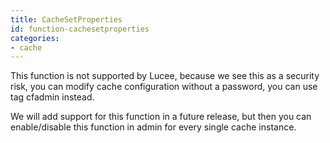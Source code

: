```yaml
---
title: CacheSetProperties
id: function-cachesetproperties
categories:
- cache
---
```


This function is not supported by Lucee, because we see this as a security risk, you can modify cache configuration without a password,
you can use tag cfadmin instead. 

We will add support for this function in a future release, but then you can enable/disable this function in admin for every single cache instance.
